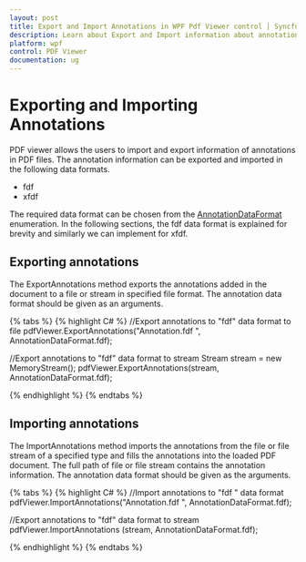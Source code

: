 ```yaml
---
layout: post
title: Export and Import Annotations in WPF Pdf Viewer control | Syncfusion&reg;
description: Learn about Export and Import information about annotations in the FDF and XFDF formats using WPF Pdf Viewer.
platform: wpf
control: PDF Viewer
documentation: ug
---
```


# Exporting and Importing Annotations

PDF viewer allows the users to import and export information of annotations in PDF files. The annotation information can be exported and imported in the following data formats.

* fdf
* xfdf

The required data format can be chosen from the [AnnotationDataFormat](https://help.syncfusion.com/cr/wpf/Syncfusion.Pdf.Parsing.AnnotationDataFormat.html) enumeration. In the following sections, the fdf data format is explained for brevity and similarly we can implement for xfdf.

## Exporting annotations

The ExportAnnotations method exports the annotations added in the document to a file or stream in specified file format. The annotation data format should be given as an arguments.

{% tabs %}
{% highlight C# %}
//Export annotations to "fdf" data format to file 
pdfViewer.ExportAnnotations("Annotation.fdf ", AnnotationDataFormat.fdf);

//Export annotations to "fdf" data format to stream
Stream stream = new MemoryStream();
pdfViewer.ExportAnnotations(stream, AnnotationDataFormat.fdf);

{% endhighlight %}
{% endtabs %}

## Importing annotations

The ImportAnnotations method imports the annotations from the file or file stream of a specified type and fills the annotations into the loaded PDF document. The full path of file or file stream contains the annotation information. The annotation data format should be given as the arguments.

{% tabs %}
{% highlight C# %}
//Import annotations to "fdf " data format
pdfViewer.ImportAnnotations("Annotation.fdf ", AnnotationDataFormat.fdf);

//Export annotations to "fdf" data format to stream
pdfViewer.ImportAnnotations (stream, AnnotationDataFormat.fdf);

{% endhighlight %}
{% endtabs %}
